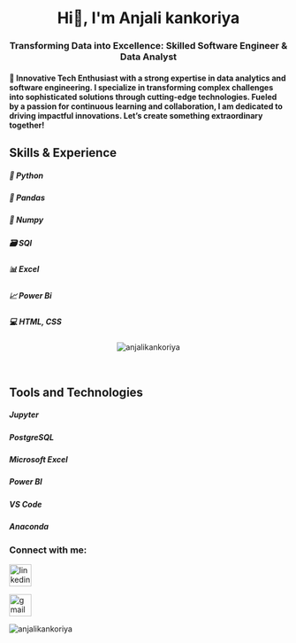 
<h1 align="center"> Hi👋, I'm Anjali kankoriya </h1>

<h3 align="center">Transforming Data into Excellence: Skilled Software Engineer & Data Analyst </h3>

<h4> 🚀 Innovative Tech Enthusiast with a strong expertise in data analytics and software engineering. I specialize in transforming complex challenges into sophisticated solutions through cutting-edge technologies. Fueled by a passion for continuous learning and collaboration, I am dedicated to driving impactful innovations. Let’s create something extraordinary together! </h4>

<h2>Skills & Experience</h2>
<h5>🐍 Python</h5>
<h5> 🐼 Pandas</h5>
<h5> 🔢 Numpy</h5>
<h5> 🗃️ SQl</h5>
<h5> 📊 Excel</h5>
<h5> 📈 Power Bi</h5>
<h5> 💻 HTML, CSS</h5>

<p align="center"> <img  src="https://github-readme-stats.vercel.app/api?username=anjalikankoriya&show_icons=true&locale=en" alt="anjalikankoriya" /></p>
&nbsp;

<h2>Tools and Technologies</h2>
<h5> Jupyter </h5>
<h5> PostgreSQL </h5>
<h5> Microsoft Excel </h5>
<h5> Power BI </h5>
<h5> VS Code </h5>
<h5> Anaconda </h5>

<h3 align="left">Connect with me:</h3>

[<img src='https://cdn.jsdelivr.net/npm/simple-icons@3.0.1/icons/linkedin.svg](https://www.freepik.com/free-vector/character-couple-holding-new-message-illustration_2921440.htm#fromView=search&page=1&position=27&uuid=f61e56dc-ba55-4cda-b560-df0f43708060)' alt='linkedin' height='40'>](https://www.linkedin.com/in/https://linkedin.com/in/anjali-kankoriya/)  

[<img src='https://cdn.jsdelivr.net/npm/simple-icons@3.0.1/icons/gmail.svg' alt='gmail' height='40'>](anjalikankoriya@gmail.com)  





<p><img align="left" src="https://github-readme-stats.vercel.app/api/top-langs?username=anjalikankoriya&show_icons=true&locale=en&layout=compact" alt="anjalikankoriya" /></p>

<p>&nbsp;
